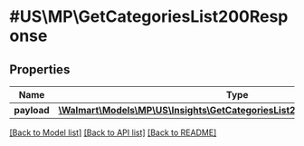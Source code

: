 # #US\MP\GetCategoriesList200Response

## Properties

Name | Type | Description | Notes
------------ | ------------- | ------------- | -------------
**payload** | [**\Walmart\Models\MP\US\Insights\GetCategoriesList200ResponsePayloadInner[]**](GetCategoriesList200ResponsePayloadInner.md) |  | [optional]


[[Back to Model list]](../) [[Back to API list]](../../Api/US/MP) [[Back to README]](../../README.md)

